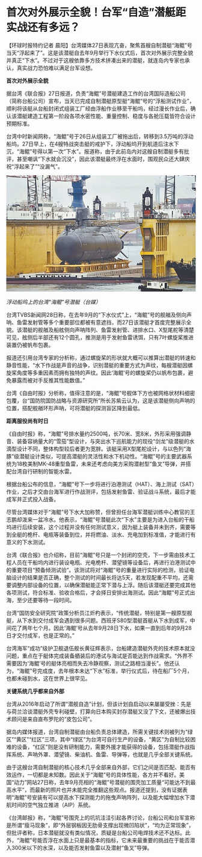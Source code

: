 # 首次对外展示全貌！台军“自造”潜艇距实战还有多远？

【环球时报特约记者
晨阳】台湾媒体27日表现亢奋，聚焦首艘自制潜艇“海鲲”号当天“浮起来了”。这是该潜艇自去年9月举行下水仪式后，首次对外展示完整全貌并真正“下水”。不过对于这艘依靠多方技术拼凑出来的潜艇，就连岛内专家也承认，真实战力恐怕难以满足台军设想。

**首次对外展示全貌**

据台湾《联合报》27日报道，负责“海鲲”号潜艇建造工作的台湾国际造船公司（简称台船公司）宣布，当天已完成自制潜艇原型艇“海鲲”号的“浮船测试作业”，顺利将该艇从台船封闭式组装工厂经由浮船作业移至干船坞，经过漫长作业后，确认该潜艇建造工程第一阶段各项水密性能、重量控制、稳度与各舱压载皆符合设计预期标准。

台湾中时新闻网称，“海鲲”号于26日从组装工厂被拖出后，转移到3.5万吨的浮动船坞。27日早上，在4艘特战突击艇的戒护下，浮动船坞开到航道后注水下沉，“海鲲”号得以第一次“下水”。报道称，由于此前岛内对这艘自制潜艇多有批评，甚至嘲讽“下水就会沉没”，因此该潜艇最终浮在水面时，围观民众还大肆庆祝“浮起来了”“没漏气”。

![1c13244ec065021711eb6a62962f0538.jpg](https://raw.githubusercontent.com/qqhsx/qqnews_image/main/2024/02/29/首次对外展示全貌！台军“自造”潜艇距实战还有多远？/1c13244ec065021711eb6a62962f0538.jpg)

 _浮动船坞上的台湾“海鲲”号潜艇（台媒）_

台湾TVBS新闻网28日称，在去年9月的“下水仪式”上，“海鲲”号的舰艏及侧向声呐、鱼雷发射管等多个重要部位都被有意遮挡，而27日该潜艇才首度完整展示全貌。该潜艇的舰艏及船舷侧向声呐阵列、鱼雷发射管、进排水口、X型尾舵等清楚可见，舷侧后半部还有12个圆孔，推测是用于发射鱼雷诱饵，只有7叶螺旋桨推进装置仍被帆布包裹。

报道还引用台湾专家的分析称，通过螺旋桨的形状就大概可以推算出潜艇的转速和静音性能，“水下作战是声音的战争，识别潜艇的重要方式为声纹，每艘潜艇因螺旋桨角度等多重因素而拥有独特的声纹。因此‘海鲲’号的螺旋桨仍以帆布包裹，避免暴露而被对手反推其性能数值。”

台湾《自由时报》分析称，值得注意的是，“海鲲”号舰体下方也被网格状材料细密包覆，台“国防院国防战略与资源研究所”所长苏紫云认为，这是该潜艇侧向声呐的位置，搭配舰艏环形声呐，可将潜艇的探测盲区降到最低。

**距离服役尚有时日**

《自由时报》称，“海鲲”号排水量约2500吨，长70米、宽8米，外形采用强调静音、装备容纳量大的“雪茄”型设计，与突出水下巡航能力的现役“剑龙”级潜艇的水滴型设计不同，整体构型较后者更为宽胖。该艇采用X型尾舵设计，与以色列“海豚”级潜艇设计类似，可提高潜艇的灵活性和水下机动性。“海鲲”号的主要武器系统为18枚美制MK-48重型鱼雷，未来还考虑向美方采购潜射型“鱼叉”导弹，并搭配台湾自行研制的智能水雷。

根据台船公布的信息，“海鲲”号下一步将进行泊港测试（HAT）、海上测试（SAT）作业，之后才交由台海军进行作战测评，包括发射鱼雷、验证战斗系统，最后才能成军并正式投入战备。

尽管台湾媒体对于“海鲲”号下水大加称赞，但曾担任台海军潜艇训练中心教官的王志鹏却泼来一盆冷水。他表示，“海鲲”号潜艇此次“下水”主要是为进入台船的干船坞进行后续安装，这个过程并没有任何测试意义，因为艇上装备并未到齐，需要等到全艇的桅杆、电瓶等装备到位，并将燃油、淡水、充电加到标准值，才能进行有意义的下水测试。

台湾《联合报》也介绍称，目前“海鲲”号只是一个封闭的空壳，下一步需由技术工程人员在干船坞内进行装设电瓶、光电桅杆、潜望镜等设备后，再进行泊港测试中的重要项目“预备倾测试验”。该测试将对“海鲲”号的重量进行实际的检测，验证电脑设计的结果是否正确，整个测试的时间最长将达5天，若发现配重不平均，还需要调整内部设备的位置，以确保潜艇能正常下潜与上浮。随后该潜艇还要完成其他各项测试，符合标准、验收合格后，才会择日安排出海测试。因此“海鲲”号正式出海，至少还要等待一段时间。

台湾“国防安全研究院”政策分析员江炘杓表示，“传统潜艇，特别是第一艘原型舰艇，从下水到交付成军会遇到很多问题。西班牙S80型潜艇首艇从下水到成军，中间花了两年七个月。因此‘海鲲’号从去年9月28日下水，如果一直到后年的9月28日才交付成军，也是正常的。”

台湾海军“成功”级护卫舰退伍舰长黄征辉表示，台船建造潜艇外壳的技术原本就没问题，重点在于艇体完成装备舾装后的港试与海试是否能达到作战需求。“外界不需要因为‘海鲲’号的艇体亮相而失去冷静观察，测试之路相当漫长”。他还认为，“海鲲”号完成度，去年根本未达“下水”标准，举行仪式后，待在船厂5个月，也都未碰到水，这在世界上很罕见。

**关键系统几乎都来自外部**

台湾从2016年启动了所谓“潜舰自造”计划，但该计划自启动以来屡屡受挫：先是与荷兰洽谈潜艇外壳专利碰壁，打算向日本购买封存潜艇又没了下文，还被爆出技术顾问是来自直布罗陀的“皮包公司”。

据岛内媒体报道，台湾自制潜艇由台船负责总体建造，所需关键技术则被列为“绿区”“黄区”“红区”三项，其中“绿区”为台湾可自行生产的设备，“黄区”为自制比较困难的设备，“红区”则是没有研制能力，需要外援才能获得的设备，包括潜艇作战指挥系统、声呐外罩、潜望镜、柴油机、鱼雷、导弹等，也就是几乎全部关键系统。

由于这艘台湾自制潜艇的核心技术几乎全部来自外部，它们之间是否匹配、能否有效运作，一切都是未知数。因此关于“海鲲”号的具体性能，各方并不看好。美国“动力”网站27日称，去年9月亮相的“海鲲”号潜艇的围壳加工质量“可能达不到最高水平”，而最新的照片也并未能完全推翻这些观点。报道还提到，没有证据表明“海鲲”号安装有可以提高水下探测能力的拖曳声呐阵列，以及能大幅增加水下潜航时间的空气独立推进（AIP）系统。

《台湾邮报》称，“海鲲”号围壳上的坑坑洼洼引起各界讨论，台船公司和台军宣称是所谓“瘦马现象”，即“外层钢板因无肋骨支撑出现微凹陷状”，“均为正常现象”，但批评者称，日本潜艇就没有类似情况，质疑是台船公司电焊技术还不达标。此外，“海鲲”号能否浮在水面上只是最基本的指标，它未来最重要的挑战在于能否潜入300米以下的水深，以及能否发射鱼雷以及潜射“鱼叉”导弹。

